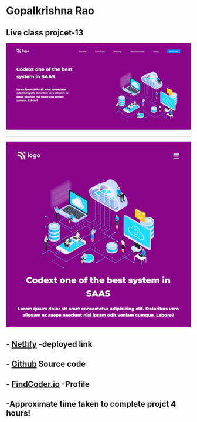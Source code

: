 
# **Gopalkrishna Rao**


## Live class projcet-13
![preview](./screenshot/Capture.JPG)
***
![responsive](./screenshot/responsive.JPG)


## - [Netlify](https://lcproject12saas.netlify.app/) -deployed link


## -  [Github](https://github.com/GopalkrishaRao/WebDev/tree/main/LC%20Project%2013) Source code

## -  [FindCoder.io](https://www.findcoder.io/u/hrgkrao) -Profile 

## -Approximate time taken to complete projct **4 hours!**











